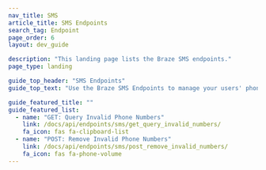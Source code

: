 ```yaml
---
nav_title: SMS
article_title: SMS Endpoints
search_tag: Endpoint
page_order: 6
layout: dev_guide

description: "This landing page lists the Braze SMS endpoints."
page_type: landing

guide_top_header: "SMS Endpoints"
guide_top_text: "Use the Braze SMS Endpoints to manage your users' phone numbers in your subscription groups."

guide_featured_title: ""
guide_featured_list:
  - name: "GET: Query Invalid Phone Numbers"
    link: /docs/api/endpoints/sms/get_query_invalid_numbers/
    fa_icon: fas fa-clipboard-list
  - name: "POST: Remove Invalid Phone Numbers"
    link: /docs/api/endpoints/sms/post_remove_invalid_numbers/
    fa_icon: fas fa-phone-volume
---
```

